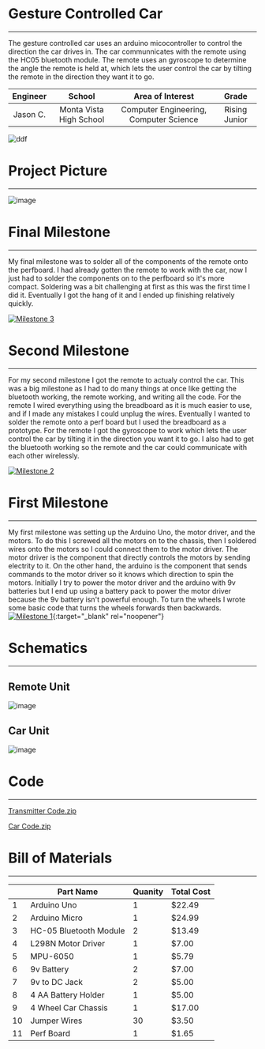 ﻿# Gesture Controlled Car
 ---
The gesture controlled car uses an arduino micocontroller to control the direction the car drives in. The car communnicates with the remote using the HC05 bluetooth module. The remote uses an gyroscope to determine the angle the remote is held at, which lets the user control the car by tilting the remote in the direction they want it to go. 

| **Engineer** | **School** | **Area of Interest** | **Grade** |
|:--:|:--:|:--:|:--:|
| Jason C. | Monta Vista High School | Computer Engineering, Computer Science | Rising Junior


![ddf](https://user-images.githubusercontent.com/30334711/184307354-5600e734-b64b-4d14-8f61-d074330f3fab.jpg)


# Project Picture
---
![image](https://user-images.githubusercontent.com/30334711/183264182-da81ecbe-636f-4730-b22f-13f3f1f667a8.png)
  
# Final Milestone
---
My final milestone was to solder all of the components of the remote onto the perfboard. I had already gotten the remote to work with the car, now I just had to solder the components on to the perfboard so it's more compact. Soldering was a bit challenging at first as this was the first time I did it. Eventually I got the hang of it and I ended up finishing relatively quickly. 

[![Milestone 3](https://res.cloudinary.com/marcomontalbano/image/upload/v1660322472/video_to_markdown/images/youtube--jLW0eKtfv50-c05b58ac6eb4c4700831b2b3070cd403.jpg)](https://www.youtube.com/watch?v=jLW0eKtfv50 "Milestone 3")

# Second Milestone
---
For my second milestone I got the remote to actualy control the car. This was a big milestone as I had to do many things at once like getting the bluetooth working, the remote working, and writing all the code. For the remote I wired everything using the breadboard as it is much easier to use, and if I made any mistakes I could unplug the wires. Eventually I wanted to solder the remote onto a perf board but I used the breadboard as a prototype. For the remote I got the gyroscope to work which lets the user control the car by tilting it in the direction you want it to go. I also had to get the bluetooth working so the remote and the car could communicate with each other wirelessly. 

[![Milestone 2](https://res.cloudinary.com/marcomontalbano/image/upload/v1660204386/video_to_markdown/images/youtube--4Ifjy3sYAq4-c05b58ac6eb4c4700831b2b3070cd403.jpg)](https://www.youtube.com/watch?v=4Ifjy3sYAq4 "Milestone 2")
# First Milestone
  ---
My first milestone was setting up the Arduino Uno, the motor driver, and the motors. To do this I screwed all the motors on to the chassis, then I soldered wires onto the motors so I could connect them to the motor driver. The motor driver is the component that directly controls the motors by sending electrity to it. On the other hand, the arduino is the component that sends commands to the motor driver so it knows which direction to spin the motors. Initially I try to power the motor driver and the arduino with 9v batteries but I end up using a battery pack to power the motor driver because the 9v battery isn't powerful enough. To turn the wheels I wrote some basic code that turns the wheels forwards then backwards. 
[![Milestone 1](https://res.cloudinary.com/marcomontalbano/image/upload/v1659716794/video_to_markdown/images/youtube--rDIB7zLfi5A-c05b58ac6eb4c4700831b2b3070cd403.jpg)](https://youtu.be/rDIB7zLfi5A "Milestone 1"){:target="_blank" rel="noopener"}

# Schematics 
---
## Remote Unit
![image](https://user-images.githubusercontent.com/30334711/183838571-bb3990fb-723e-4f79-a0b6-ecf31166aef1.png)

## Car Unit 
![image](https://user-images.githubusercontent.com/30334711/183839426-8d9206e7-d2e4-4454-b1cf-cfd2f716b9d2.png)

# Code
---
[Transmitter Code.zip](https://github.com/jason-131/jason_BSE_portfolio/files/9310776/Transmitter.Code-20220731T234147Z-001.zip)

[Car Code.zip](https://github.com/jason-131/jason_BSE_portfolio/files/9310790/car.zip)


# Bill of Materials
 
---

|    | Part Name              | Quanity | Total Cost |
| -- | ---------------------- | ------- | ---------- |
| 1  | Arduino Uno            | 1       | $22.49     |
| 2  | Arduino Micro          | 1       | $24.99     |
| 3  | HC-05 Bluetooth Module | 2       | $13.49     |
| 4  | L298N Motor Driver     | 1       | $7.00      |
| 5  | MPU-6050               | 1       | $5.79      |
| 6  | 9v Battery             | 2       | $7.00      |
| 7  | 9v to DC Jack          | 2       | $5.00      |
| 8  | 4 AA Battery Holder    | 1       | $5.00      |
| 9  | 4 Wheel Car Chassis    | 1       | $17.00     |
| 10 | Jumper Wires           | 30      | $3.50      |
| 11 | Perf Board             | 1       | $1.65      |
